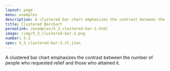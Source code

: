 ```yaml
---
layout: page
menu: examples
description: A clustered bar chart emphasizes the contrast between the number of people who requested relief and those who attained it.
title: Clustered Barchart
permalink: /examples/5_3_clustered-bar-2.html
image: /img/5_3_clustered-bar-2.png
number: 5-2
spec: 5_3_clustered-bar-2.vl.json
---
```

A clustered bar chart emphasizes the contrast between the number of people who requested relief and those who attained it.
